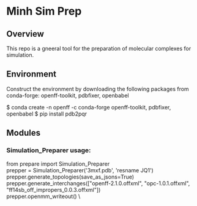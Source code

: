 # Minh Sim Prep
## Overview
This repo is a gneeral tool for the preparation of molecular complexes for simulation.

## Environment
Construct the environment by downloading the following packages from conda-forge:
openff-toolkit, pdbfixer, openbabel

$ conda create -n openff -c conda-forge openff-toolkit, pdbfixer, openbabel
$ pip install pdb2pqr

## Modules
### Simulation_Preparer usage:
from prepare import Simulation_Preparer \
prepper = Simulation_Preparer('3mxf.pdb', 'resname JQ1') \
prepper.generate_topologies(save_as_jsons=True) \
prepper.generate_interchanges(["openff-2.1.0.offxml", "opc-1.0.1.offxml", "ff14sb_off_impropers_0.0.3.offxml"]) \
prepper.openmm_writeout() \
